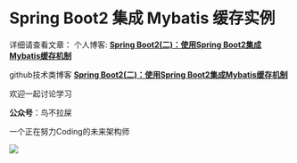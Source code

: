 # Spring Boot2 集成 Mybatis 缓存实例

详细请查看文章：
个人博客:
**[Spring Boot2(二)：使用Spring Boot2集成Mybatis缓存机制](https://niaobulashi.com/archives/mybatis-2levelcache.html)**

github技术类博客
**[Spring Boot2(二)：使用Spring Boot2集成Mybatis缓存机制](https://niaobulashi.github.io/springboot/2019/06/28/mybatis-2levelcache.html)**

欢迎一起讨论学习

**公众号**：鸟不拉屎

一个正在努力Coding的未来架构师

![](https://user-gold-cdn.xitu.io/2019/6/30/16ba8b651769067e?w=258&h=258&f=jpeg&s=28925)
